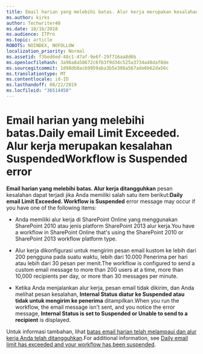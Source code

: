 ```yaml
---
title: Email harian yang melebihi batas. Alur kerja merupakan kesalahan Suspended
ms.author: kirks
author: Techwriter40
ms.date: 10/16/2018
ms.audience: ITPro
ms.topic: article
ROBOTS: NOINDEX, NOFOLLOW
localization_priority: Normal
ms.assetid: f3bed6ed-48c1-47af-9e6f-29f716aa8d6b
ms.openlocfilehash: 3a96a8a58672c6fb3f9d34c525a3734a48daf8de
ms.sourcegitcommit: 1d98db8acb9959aba3b5e308a567ade6b62da56c
ms.translationtype: MT
ms.contentlocale: id-ID
ms.lasthandoff: 08/22/2019
ms.locfileid: "36514458"
---
```

# <a name="daily-email-limit-exceeded-workflow-is-suspended-error"></a><span data-ttu-id="5cc2d-103">Email harian yang melebihi batas.</span><span class="sxs-lookup"><span data-stu-id="5cc2d-103">Daily email Limit Exceeded.</span></span> <span data-ttu-id="5cc2d-104">Alur kerja merupakan kesalahan Suspended</span><span class="sxs-lookup"><span data-stu-id="5cc2d-104">Workflow is Suspended error</span></span>

 <span data-ttu-id="5cc2d-105">**Email harian yang melebihi batas. Alur kerja ditangguhkan** pesan kesalahan dapat terjadi jika Anda memiliki salah satu item berikut:</span><span class="sxs-lookup"><span data-stu-id="5cc2d-105">**Daily email Limit Exceeded. Workflow is Suspended** error message may occur if you have one of the following items:</span></span> 
  
- <span data-ttu-id="5cc2d-106">Anda memiliki alur kerja di SharePoint Online yang menggunakan SharePoint 2010 atau jenis platform SharePoint 2013 alur kerja.</span><span class="sxs-lookup"><span data-stu-id="5cc2d-106">You have a workflow in SharePoint Online that's using the SharePoint 2010 or SharePoint 2013 workflow platform type.</span></span>
    
- <span data-ttu-id="5cc2d-107">Alur kerja dikonfigurasi untuk mengirim pesan email kustom ke lebih dari 200 pengguna pada suatu waktu, lebih dari 10.000 Penerima per hari atau lebih dari 30 pesan per menit.</span><span class="sxs-lookup"><span data-stu-id="5cc2d-107">The workflow is configured to send a custom email message to more than 200 users at a time, more than 10,000 recipients per day, or more than 30 messages per minute.</span></span>
    
- <span data-ttu-id="5cc2d-108">Ketika Anda menjalankan alur kerja, pesan email tidak dikirim, dan Anda melihat pesan kesalahan, **Internal Status diatur ke Suspended atau tidak untuk mengirim ke penerima** ditampilkan.</span><span class="sxs-lookup"><span data-stu-id="5cc2d-108">When you run the workflow, the email message isn't sent, and you notice the error message, **Internal Status is set to Suspended or Unable to send to a recipient** is displayed.</span></span> 
    
<span data-ttu-id="5cc2d-109">Untuk informasi tambahan, lihat [batas email harian telah melampaui dan alur kerja Anda telah ditangguhkan](https://go.microsoft.com/fwlink/?Linkid=2031137).</span><span class="sxs-lookup"><span data-stu-id="5cc2d-109">For additional information, see [Daily email limit has exceeded and your workflow has been suspended](https://go.microsoft.com/fwlink/?Linkid=2031137).</span></span>
  
